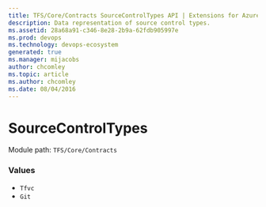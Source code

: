 ```yaml
---
title: TFS/Core/Contracts SourceControlTypes API | Extensions for Azure DevOps Services
description: Data representation of source control types.
ms.assetid: 28a68a91-c346-8e28-2b9a-62fdb905997e
ms.prod: devops
ms.technology: devops-ecosystem
generated: true
ms.manager: mijacobs
author: chcomley
ms.topic: article
ms.author: chcomley
ms.date: 08/04/2016
---
```


# SourceControlTypes

Module path: `TFS/Core/Contracts`

### Values

* `Tfvc` 
* `Git` 
